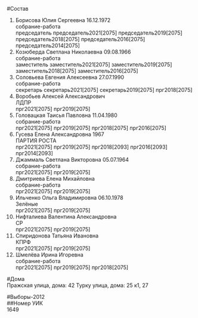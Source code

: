#Состав  
1. Борисова Юлия Сергеевна 16.12.1972  
    собрание-работа  
    председатель председатель2021[2075] председатель2019[2075] председатель2018[2075] председатель2016[2075] председатель2014[2075]  
2. Козюберда Светлана Николаевна 09.08.1966  
    собрание-работа  
    заместитель заместитель2021[2075] заместитель2019[2075] заместитель2018[2075] заместитель2016[2075]  
3. Соловьева Евгения Алексеевна 27.07.1990  
    собрание-работа  
    секретарь секретарь2021[2075] секретарь2019[2075] прг2018[2075]  
4. Воробьев Алексей Александрович  
    ЛДПР  
    прг2021[2075] прг2019[2075]  
5. Головацкая Таисья Павловна 11.04.1980  
    собрание-работа  
    прг2021[2075] прг2019[2075] прг2018[2075] прг2016[2075]  
6. Гусева Елена Александровна 1967  
    ПАРТИЯ РОСТА  
    прг2021[2075] прг2019[2075] прг2018[2093] прг2016[2093] прг2014[2093]  
7. Джаммаль Светлана Викторовна 05.07.1964  
    собрание-работа  
    прг2021[2075] прг2019[2075]  
8. Дмитриева Елена Михайловна  
    собрание-работа  
    прг2021[2075] прг2019[2075]  
9. Ильченко Ольга Владимировна 06.10.1978  
    Зелёные  
    прг2021[2075] прг2019[2075]  
10. Нифталиева Валентина Александровна  
    СР  
    прг2021[2075] прг2019[2075]  
11. Спиридонова Татьяна Ивановна  
    КПРФ  
    прг2021[2075] прг2019[2075]  
12. Шмелёва Ирина Игоревна  
    собрание-работа  
    прг2021[2075] прг2019[2075] прг2018[2075]  

#Дома  
Пражская улица, дома: 42 Турку улица, дома: 25 к1, 27  
  
#Выборы-2012  
##Номер УИК  
1649  
